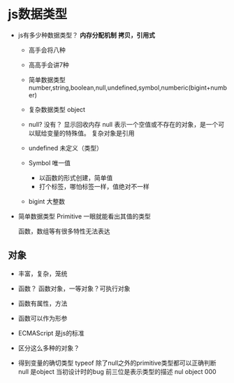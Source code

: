 # js数据类型

- js有多少种数据类型？
  **内存分配机制**
  **拷贝，引用式**
  - 高手会将八种
  - 高高手会讲7种
  - 简单数据类型
    number,string,boolean,null,undefined,symbol,numberic(bigint+number)
  - 复杂数据类型
    object

  - null?
    没有？
    显示回收内存
    null 表示一个空值或不存在的对象，是一个可以赋给变量的特殊值。
    复杂对象是引用
    
  - undefined 未定义（类型）
  - Symbol 唯一值
    - 以函数的形式创建，简单值
    - 打个标签，哪怕标签一样，值绝对不一样
  - bigint 大整数

- 简单数据类型 Primitive
  一眼就能看出其值的类型


  函数，数组等有很多特性无法表达

## 对象
  - 丰富，复杂，笼统
  - 函数？ 函数对象，一等对象？可执行对象
  - 函数有属性，方法
  - 函数可以作为形参

- ECMAScript 是js的标准

- 区分这么多种的对象？
- 得到变量的确切类型 
  typeof 除了null之外的primitive类型都可以正确判断 null 是object 当初设计时的bug
  前三位是表示类型的描述 nul object 000
